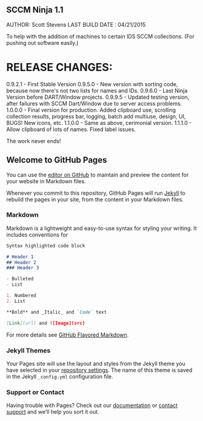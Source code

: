## SCCM Ninja 1.1

AUTHOR: Scott Stevens
LAST BUILD DATE  : 04/21/2015

To help with the addition of machines to certain IDS SCCM collections. (For pushing out software easily.)

RELEASE CHANGES: 
=================
0.9.2.1 - First Stable Version
0.9.5.0 - New version with sorting code, because now there's not two lists for names and IDs.
0.9.6.0 - Last Ninja Version before DART/Window projects.
0.9.9.5 - Updated testing version, after failures with SCCM Dart/Window due to server access problems.
1.0.0.0 - Final version for production. Added clipboard use, scrolling collection results, progress bar, logging, batch add multiuse, design, UI, BUGS! New icons, etc.
1.1.0.0 - Same as above, cerimonial version.
1.1.1.0 - Allow clipboard of lots of names. Fixed label issues.

The work never ends!

## Welcome to GitHub Pages

You can use the [editor on GitHub](https://github.com/draxios/SCCM-Ninja/edit/main/README.md) to maintain and preview the content for your website in Markdown files.

Whenever you commit to this repository, GitHub Pages will run [Jekyll](https://jekyllrb.com/) to rebuild the pages in your site, from the content in your Markdown files.

### Markdown

Markdown is a lightweight and easy-to-use syntax for styling your writing. It includes conventions for

```markdown
Syntax highlighted code block

# Header 1
## Header 2
### Header 3

- Bulleted
- List

1. Numbered
2. List

**Bold** and _Italic_ and `Code` text

[Link](url) and ![Image](src)
```

For more details see [GitHub Flavored Markdown](https://guides.github.com/features/mastering-markdown/).

### Jekyll Themes

Your Pages site will use the layout and styles from the Jekyll theme you have selected in your [repository settings](https://github.com/draxios/SCCM-Ninja/settings). The name of this theme is saved in the Jekyll `_config.yml` configuration file.

### Support or Contact

Having trouble with Pages? Check out our [documentation](https://docs.github.com/categories/github-pages-basics/) or [contact support](https://github.com/contact) and we’ll help you sort it out.
